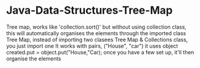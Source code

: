# Java-Data-Structures-Tree-Map
Tree map, works like 'collection.sort()' but without using collection class, this will automatically organises the elements through the imported class Tree Map, instead of importing two clasees Tree Map & Collections class, you just import one
It works with pairs, ("House", "car") it uses object created.put = object.put("House,"Car);
once you have a few set up, it'll then organise the elements
